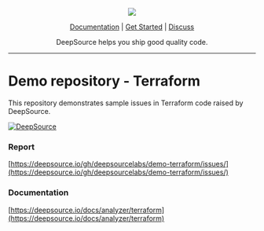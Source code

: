 <p align="center">
  <img src="https://deepsource.io/images/logo-wordmark-dark.svg" />
</p>

<p align="center">
  <a href="https://deepsource.io/docs/">Documentation</a> |
  <a href="https://deepsource.io/signup/">Get Started</a> |
  <a href="https://discuss.deepsource.io/">Discuss</a>
</p>

<p align="center">
  DeepSource helps you ship good quality code.
</p>

</p>

---

# Demo repository - Terraform

This repository demonstrates sample issues in Terraform code raised by DeepSource.

[![DeepSource](https://deepsource.io/gh/deepsourcelabs/demo-terraform.svg/?label=active+issues&show_trend=true)](https://deepsource.io/gh/deepsourcelabs/demo-terraform/?ref=repository-badge)

### Report

[https://deepsource.io/gh/deepsourcelabs/demo-terraform/issues/](https://deepsource.io/gh/deepsourcelabs/demo-terraform/issues/)

### Documentation

[https://deepsource.io/docs/analyzer/terraform](https://deepsource.io/docs/analyzer/terraform)